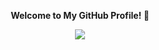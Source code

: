 
<p align="center"><strong>Welcome to My GitHub Profile! 👋</strong></p>
<p align="center"> <img src="https://www.codewars.com/users/TatouCode/badges/small" /> </p>
<!--<img
  src="https://github.com/TatouCode/TatouCode/stat.svg"
  alt="Avinal WakaTime Activity"
/>-->
<!--<p align="center"> <img src="https://github-readme-stats.vercel.app/api/top-langs/?username=TatouCode&theme=blue-green" /> </p>-->
